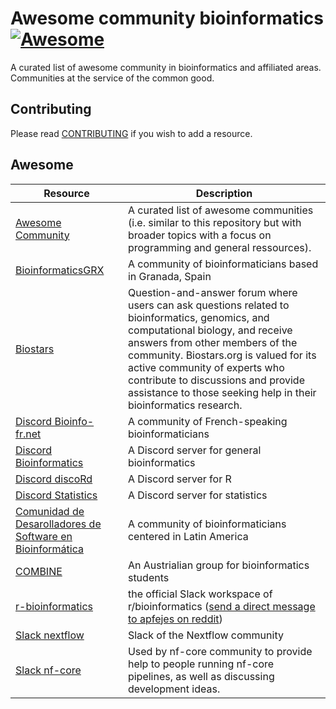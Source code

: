 # Awesome community bioinformatics [![Awesome](https://cdn.rawgit.com/sindresorhus/awesome/d7305f38d29fed78fa85652e3a63e154dd8e8829/media/badge.svg)](https://github.com/sindresorhus/awesome)

A curated list of awesome community in bioinformatics and affiliated areas.  
Communities at the service of the common good.

## Contributing
Please read [CONTRIBUTING](./CONTRIBUTING.md) if you wish to add a resource.

## Awesome
| Resource | Description |
| --- | --- |
| [Awesome Community](https://github.com/bayandin/awesome-awesomeness) | A curated list of awesome communities (i.e. similar to this repository but with broader topics with a focus on programming and general ressources).
| [BioinformaticsGRX](https://bioinformaticsgrx.es/) | A community of bioinformaticians based in Granada, Spain
| [Biostars](https://www.biostars.org) | Question-and-answer forum where users can ask questions related to bioinformatics, genomics, and computational biology, and receive answers from other members of the community. Biostars.org is valued for its active community of experts who contribute to discussions and provide assistance to those seeking help in their bioinformatics research. 
| [Discord Bioinfo-fr.net](https://discord.gg/rETCvGftJK) | A community of French-speaking bioinformaticians
| [Discord Bioinformatics](https://discord.com/invite/3uxbPns) | A Discord server for general bioinformatics
| [Discord discoRd](https://discord.com/invite/3uxbPns) | A Discord server for R 
| [Discord Statistics](https://discord.gg/ZNsDTKk ) | A Discord server for statistics
| [Comunidad de Desarolladores de Software en Bioinformática](https://comunidadbioinfo.github.io/) | A community of bioinformaticians centered in Latin America
| [COMBINE](https://combine.org.au/) | An Austrialian group for bioinformatics students
| [r-bioinformatics](https://www.reddit.com/r/bioinformatics/comments/7ndwm1/rbioinformatics_slack_channel_and_an_open_call/) | the official Slack workspace of r/bioinformatics ([send a direct message to apfejes on reddit](https://www.reddit.com/message/compose/?to=apfejes&subject=Request%20to%20join%20the%20r/bioinformatics%20Slack%20group&message=I%20would%20like%20to%20request%20to%20join%20the%20r/bioinformatics%20Slack%20group))
| [Slack nextflow](https://nextflow.slack.com/signup#/domain-signup) | Slack of the Nextflow community
| [Slack nf-core](https://nf-co.re/join/slack) | Used by nf-core community to provide help to people running nf-core pipelines, as well as discussing development ideas.
